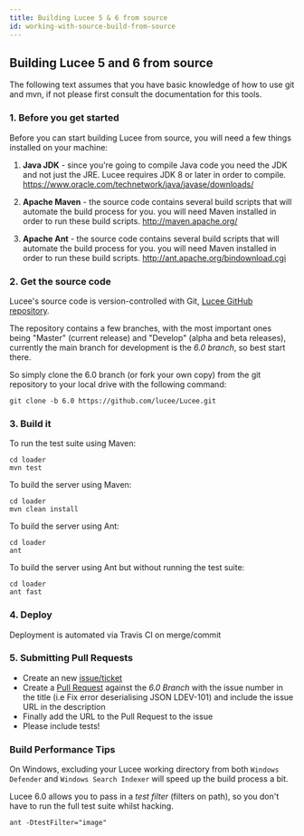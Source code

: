 ```yaml
---
title: Building Lucee 5 & 6 from source
id: working-with-source-build-from-source
---
```


## Building Lucee 5 and 6 from source #

The following text assumes that you have basic knowledge of how to use git and mvn, if not please first consult the documentation for this tools.

### 1. Before you get started

Before you can start building Lucee from source, you will need a few things installed on your machine:

1. **Java JDK** - since you're going to compile Java code you need the JDK and not just the JRE.  Lucee requires JDK 8 or later in order to compile.  <https://www.oracle.com/technetwork/java/javase/downloads/>

1. **Apache Maven** - the source code contains several build scripts that will automate the build process for you. you will need Maven installed in order to run these build scripts. <http://maven.apache.org/>

1. **Apache Ant** - the source code contains several build scripts that will automate the build process for you. you will need Maven installed in order to run these build scripts. <http://ant.apache.org/bindownload.cgi>

### 2. Get the source code

Lucee's source code is version-controlled with Git, [Lucee GitHub repository](https://github.com/lucee/lucee).

The repository contains a few branches, with the most important ones being "Master" (current release) and "Develop" (alpha and beta releases), currently the main branch for development is the *6.0 branch*, so best start there.

So simply clone the 6.0 branch (or fork your own copy) from the git repository to your local drive with the following command:

    git clone -b 6.0 https://github.com/lucee/Lucee.git

### 3. Build it

To run the test suite using Maven:

    cd loader
    mvn test

To build the server using Maven:

    cd loader
    mvn clean install

To build the server using Ant:

    cd loader
    ant

To build the server using Ant but without running the test suite:

    cd loader
    ant fast

### 4. Deploy

Deployment is automated via Travis CI on merge/commit

### 5. Submitting Pull Requests

- Create an new [issue/ticket](https://issues.lucee.org)
- Create a [Pull Request](https://github.com/lucee/Lucee/) against the *6.0 Branch* with the issue number in the title (i.e Fix error deserialising JSON LDEV-101) and include the issue URL in the description
- Finally add the URL to the Pull Request to the issue
- Please include tests!

### Build Performance Tips

On Windows, excluding your Lucee working directory from both `Windows Defender` and `Windows Search Indexer` will speed up the build process a bit.

Lucee 6.0 allows you to pass in a *test filter* (filters on path), so you don't have to run the full test suite whilst hacking.

    ant -DtestFilter="image"

